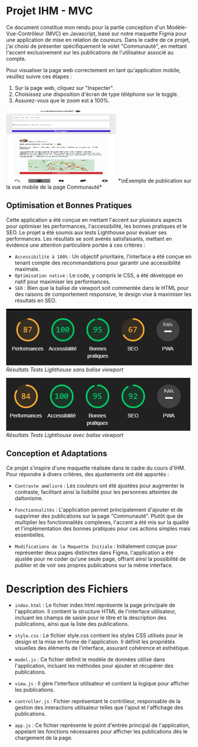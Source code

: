 # Projet IHM - MVC 
Ce document constitue mon rendu pour la partie conception d'un Modèle-Vue-Contrôleur (MVC) en Javascript, basé sur notre maquette Figma pour une application de mise en relation de coureurs. Dans le cadre de ce projet, j'ai choisi de présenter spécifiquement le volet "Communauté", en mettant l'accent exclusivement sur les publications de l'utilisateur associé au compte.

Pour visualiser la page web correctement en tant qu'application mobile, veuillez suivre ces étapes :

1. Sur la page web, cliquez sur "Inspecter".
2. Choisissez une disposition d'écran de type téléphone sur le toggle.
3. Assurez-vous que le zoom est à 100%.

<img src="./img/exemple.png" alt="Exemple de publication" width="300" height="200">
*\nExemple de publication sur la vue mobile de la page Communauté*


## Optimisation et Bonnes Pratiques
Cette application a été conçue en mettant l'accent sur plusieurs aspects pour optimiser les performances, l'accessibilité, les bonnes pratiques et le SEO.
Le projet a été soumis aux tests Lighthouse pour évaluer ses performances. Les résultats se sont avérés satisfaisants, mettant en évidence une attention particulière portée à ces critères :

- `Accessibilité à 100%` : Un objectif prioritaire, l'interface a été conçue en tenant compte des recommandations pour garantir une accessibilité maximale.
- `Optimisation native` : Le code, y compris le CSS, a été développé en natif pour maximiser les performances.
- `SEO` : Bien que la balise de viewport soit commentée dans le HTML pour des raisons de comportement responsive, le design vise à maximiser les résultats en SEO.

![Résultats Tests Lighthouse sans balise viewport](./img/sans-viewport.png)
*Résultats Tests Lighthouse sans balise viewport*

![Résultats Tests Lighthouse avec balise viewport](./img/avec-viewport.png)
*Résultats Tests Lighthouse avec balise viewport*


## Conception et Adaptations
Ce projet s'inspire d'une maquette réalisée dans le cadre du cours d'IHM. Pour répondre à divers critères, des ajustements ont été apportés :

- `Contraste amélioré` : Les couleurs ont été ajustées pour augmenter le contraste, facilitant ainsi la lisibilité pour les personnes atteintes de daltonisme.

- `Fonctionnalités` : L'application permet principalement d'ajouter et de supprimer des publications sur la page "Communauté". Plutôt que de multiplier les fonctionnalités complexes, l'accent a été mis sur la qualité et l'implémentation des bonnes pratiques pour ces actions simples mais essentielles.

- `Modifications de la Maquette Initiale` : Initialement conçue pour représenter deux pages distinctes dans Figma, l'application a été ajustée pour ne coder qu'une seule page, offrant ainsi la possibilité de publier et de voir ses propres publications sur la même interface.

# Description des Fichiers
- `index.html` : Le fichier index.html représente la page principale de l'application. Il contient la structure HTML de l'interface utilisateur, incluant les champs de saisie pour le titre et la description des publications, ainsi que la liste des publications.

- `style.css` : Le fichier style.css contient les styles CSS utilisés pour le design et la mise en forme de l'application. Il définit les propriétés visuelles des éléments de l'interface, assurant cohérence et esthétique.

- `model.js` : Ce fichier définit le modèle de données utilisé dans l'application, incluant les méthodes pour ajouter et récupérer des publications.
- `view.js` : Il gère l'interface utilisateur et contient la logique pour afficher les publications.
- `controller.js` : Fichier représentant le contrôleur, responsable de la gestion des interactions utilisateur telles que l'ajout et l'affichage des publications.
- `app.js` : Ce fichier représente le point d'entrée principal de l'application, appelant les fonctions nécessaires pour afficher les publications dès le chargement de la page.

